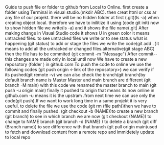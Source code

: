 Guide to push  file or folder to github from Local  to Online.
first create a folder using Terminal in visual studio.(mkdir ABC).
then creat html or css ar any file of our projekt.
there will be no hidden folder at first (.git)(ls -a) when creating object local.
therefore we have to inilitize it using (code git init)
now to show hidden file we write(ls -a) and it shows the file name(.git)
After making change in Visual Studio  code it shows U in green color it means untracked files.
to see untracked files we write or to see status what is happening (git status)
to add or stage the files we write the code(git add . )it means to add all the untracked or changed files.alternative(git stage ABC)
then the file has to be commited (git commit -m "Message")
After commit-- this changes are made only in local until  now
We have to create a new reposotory (folder ) in github.com
To push the code to online we use the following codes
(git push origin <-link of the reposotory>)
we can verify if its pushed(git remote -v)
we can also check the branch(git branch)by default branch name is Master
Master and main branch are different
(git branch -M main) with this code we renamed the master branch to main
(git push -u origin main) finally it pushed to origin that means its now online in github.com
-u means it is the upstram .from next time we can use only the code(git push).If we want to work long time in a same projekt it is  very useful.
to delete the file we use the code (git rm (file path))then we have to commit and finally pushed.
(git checkout -b (NAME))to create a new branch
(git branch) to see in which branch we are now
(git checkout (NAME)) to change to NAME branch
(git branch -d (NAME) ) to delete a branch
(git diff (Branch name)) to see difference with that branch
(git pull origin main)used to fetch and download content from a remote repo and immidetely update to local repo




